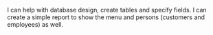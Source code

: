 I can help with database design, create tables and specify fields. 
I can create a simple report to show the menu and persons (customers and employees) as well.
